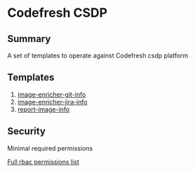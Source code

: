 # Codefresh CSDP

## Summary

A set of templates to operate against Codefresh csdp platform

## Templates

1. [image-enricher-git-info](https://github.com/codefresh-io/argo-hub/blob/main/workflows/codefresh-csdp/versions/0.0.6/docs/image-enricher-git-info.md)
2. [image-enricher-jira-info](https://github.com/codefresh-io/argo-hub/blob/main/workflows/codefresh-csdp/versions/0.0.6/docs/image-enricher-jira-info.md)
3. [report-image-info](https://github.com/codefresh-io/argo-hub/blob/main/workflows/codefresh-csdp/versions/0.0.6/docs/report-image-info.md)

## Security

Minimal required permissions

[Full rbac permissions list](https://github.com/codefresh-io/argo-hub/blob/main/workflows/codefresh-csp/versions/0.0.6/rbac.yaml)
